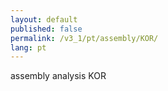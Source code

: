 ```yaml
---
layout: default
published: false
permalink: /v3_1/pt/assembly/KOR/
lang: pt
---
```


assembly analysis KOR

